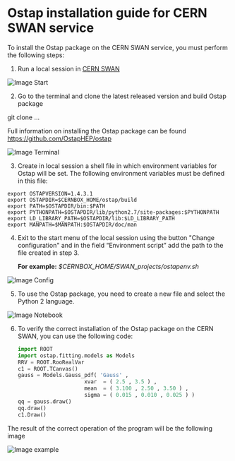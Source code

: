 Ostap installation guide for CERN SWAN service
==============================================
To install the Ostap package on the CERN SWAN service, you must perform the following steps:

1. Run a local session in [CERN SWAN](http://swan.cern.ch/)

![Image Start](https://github.com/Pro100Tema/ostap/blob/patch-2/pictures/start_menu.jpg)

2. Go to the terminal and clone the latest released version and build Ostap package
 
 git clone ... 
 
Full information on installing the Ostap package can be found https://github.com/OstapHEP/ostap

![Image Terminal](https://github.com/Pro100Tema/ostap/blob/patch-2/pictures/terminal.jpg)

3. Create in local session a shell file in which environment variables for Ostap will be set. The following environment variables must be defined in this file:
```shell
export OSTAPVERSION=1.4.3.1
export OSTAPDIR=$CERNBOX_HOME/ostap/build
export PATH=$OSTAPDIR/bin:$PATH
export PYTHONPATH=$OSTAPDIR/lib/python2.7/site-packages:$PYTHONPATH
export LD_LIBRARY_PATH=$OSTAPDIR/lib:$LD_LIBRARY_PATH
export MANPATH=$MANPATH:$OSTAPDIR/doc/man
```

4. Exit to the start menu of the local session using the button "Change configuration" and in the field “Environment script” add the path to the file created in step 3.

   **For example:** _$CERNBOX_HOME/SWAN_projects/ostapenv.sh_

![Image Config](https://github.com/Pro100Tema/ostap/blob/patch-2/pictures/config.jpg)

5. To use the Ostap package, you need to create a new file and select the Python 2 language.

![Image Notebook](https://github.com/Pro100Tema/ostap/blob/patch-2/pictures/create_notebook.jpg)

6. To verify the correct installation of the Ostap package on the CERN SWAN, you can use the following code:
   ```python
   import ROOT
   import ostap.fitting.models as Models
   RRV = ROOT.RooRealVar
   c1 = ROOT.TCanvas()
   gauss = Models.Gauss_pdf( 'Gauss' , 
                        xvar  = ( 2.5 , 3.5 ) ,
                        mean  = ( 3.100 , 2.50 , 3.50 ) ,
                        sigma = ( 0.015 , 0.010 , 0.025 ) )
   qq = gauss.draw()
   qq.draw()
   c1.Draw()
   ```
  
The result of the correct operation of the program will be the following image

![Image example](https://github.com/Pro100Tema/ostap/blob/patch-2/pictures/example.jpg)
